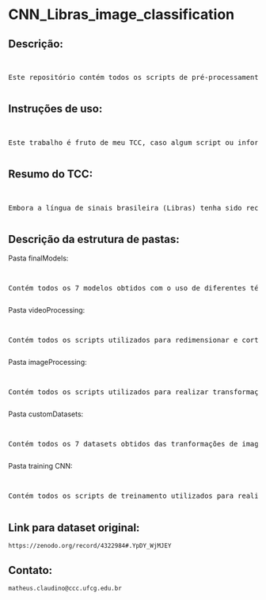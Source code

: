# CNN_Libras_image_classification


## Descrição:
<pre><p>
Este repositório contém todos os scripts de pré-processamento de dados e de treinamento utilizados no desenvolvimento de um TCC em formato de notebooks.
</p></pre>

## Instruções de uso:
<pre><p>    
Este trabalho é fruto de meu TCC, caso algum script ou informação presente aqui lhe seja útil, por favor entre em contato comigo e cite meu artigo.
</p></pre>

## Resumo do TCC: 
<pre><p>
Embora a língua de sinais brasileira (Libras) tenha sido reconhecida como uma língua oficial do Brasil em 2002, medidas legais que regularizem e exijam a oferta de ensino de Libras nas escolas em algum grau, apenas foram revertidas em um projeto de lei em 2019. Resultando numa falta de contato de pessoas sem problemas auditivos com Libras, e combinado à constatação da World Federation of the Deaf (WFD) de que cerca de 80% dos surdos do mundo possuem problemas de compreensão nas línguas escritas de seus respectivos países, gera um isolamento social daqueles que dependem do uso de Libras para se comunicar. Neste contexto, existe o campo de reconhecimento de linguagens de sinais (RLS), que se propõe a criar interfaces tecnológicas que possam atuar no problema descrito. Este trabalho utiliza de quadros de vídeos estáticos extraídos do dataset MINDS-Libras para analisar o impacto do uso de métodos de pré-processamento de imagens no treinamento de uma Rede Neural Convolucional (CNN), com o intuito de se obter um modelo capaz de classificar 20 sinais diversos de Libras de forma eficiente. Ao final, o método proposto alcançou acurácia média de 91.08% no conjunto de dados utilizado.
</p></pre>

## Descrição da estrutura de pastas:
Pasta finalModels:
<pre><p>
Contém todos os 7 modelos obtidos com o uso de diferentes técnicas de processamento de imagem utilizando o OpenCV. Anexado estão os gráficos de Loss e acurácia do treinamento.
</p></pre>

Pasta videoProcessing:
<pre><p>    
Contém todos os scripts utilizados para redimensionar e cortar os vídeos do dataset original, os armazenando em formato .mp4
</p></pre>

Pasta imageProcessing:
<pre><p>
Contém todos os scripts utilizados para realizar transformações de imagem nos dados provenientes de videoProcessing, e de seleção de frames para representar a classe a ser predita.
</p></pre>

Pasta customDatasets:
<pre><p>
Contém todos os 7 datasets obtidos das tranformações de imagens resultantes de imageProcessing.
</p></pre>

Pasta training CNN:
<pre><p>
Contém todos os scripts de treinamento utilizados para realizar o treinamento dos modelos presentes na pasra finalModels. O treinamento foi feito utilizando Keras e Tensorflow.
</p></pre>

## Link para dataset original:

    https://zenodo.org/record/4322984#.YpDY_WjMJEY

## Contato:
    matheus.claudino@ccc.ufcg.edu.br